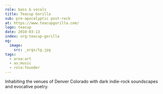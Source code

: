 ```yaml
---
role: bass & vocals
title: Teacup Gorilla
sub: pre-apocalyptic post-rock
at: https://www.teacupgorilla.com/
logo: teacup
date: 2010-03-13
index: org:teacup-gorilla
og:
  image:
    src: _orgs/tg.jpg
tags:
  - area:art
  - as:music
  - role:founder
---
```


Inhabiting the venues of Denver Colorado
with dark indie-rock soundscapes and evocative poetry.
